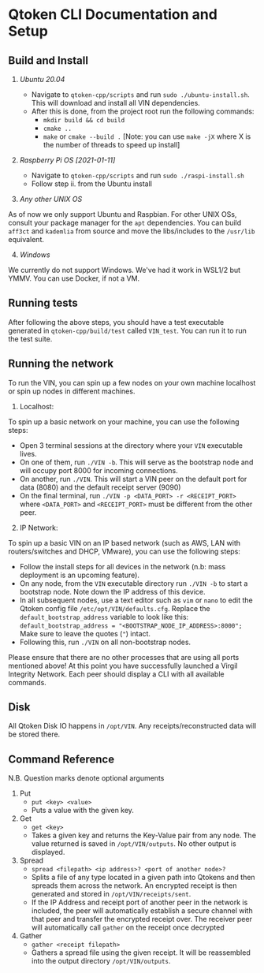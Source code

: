 # Qtoken CLI Documentation and Setup

## Build and Install
1. *Ubuntu 20.04*
   - Navigate to `qtoken-cpp/scripts` and run `sudo ./ubuntu-install.sh`. This will download and install all VIN dependencies.
   - After this is done, from the project root run the following commands:
       - `mkdir build && cd build`
       - `cmake ..`
       - `make` or `cmake --build .` [Note: you can use `make -jX` where X is the number of threads to speed up install]

2. *Raspberry Pi OS [2021-01-11]*
   - Navigate to `qtoken-cpp/scripts` and run `sudo ./raspi-install.sh`
   - Follow step ii. from the Ubuntu install

3. *Any other UNIX OS*

As of now we only support Ubuntu and Raspbian. For other UNIX OSs, consult your package manager for the `apt` dependencies. You can build `aff3ct` and `kademlia` from source and move the libs/includes to the `/usr/lib` equivalent.

4. *Windows*

We currently do not support Windows. We've had it work in WSL1/2 but YMMV. You can use Docker, if not a VM.

## Running tests
After following the above steps, you should have a test executable generated in `qtoken-cpp/build/test` called `VIN_test`. You can run it to run the test suite.

## Running the network

To run the VIN, you can spin up a few nodes on your own machine localhost or spin up nodes in different machines.

1. Localhost:

To spin up a basic network on your machine, you can use the following steps:

- Open 3 terminal sessions at the directory where your `VIN` executable lives.
- On one of them, run `./VIN -b`. This will serve as the bootstrap node and will occupy port 8000 for incoming connections.
- On another, run `./VIN`. This will start a VIN peer on the default port for data (8080) and the default receipt server (9090)
- On the final terminal, run `./VIN -p <DATA_PORT> -r <RECEIPT_PORT>` where `<DATA_PORT>` and `<RECEIPT_PORT>` must be different from the other peer.


2. IP Network:

To spin up a basic VIN on an IP based network (such as AWS, LAN with routers/switches and DHCP, VMware), you can use the following steps:

- Follow the install steps for all devices in the network (n.b: mass deployment is an upcoming feature).
- On any node, from the `VIN` executable directory run `./VIN -b` to start a bootstrap node. Note down the IP address of this device.
- In all subsequent nodes, use a text editor such as `vim` or `nano` to edit the Qtoken config file `/etc/opt/VIN/defaults.cfg`. Replace the `default_bootstrap_address` variable to look like this:
   `default_bootstrap_address = "<BOOTSTRAP_NODE_IP_ADDRESS>:8000";`
    Make sure to leave the quotes (`"`) intact.
- Following this, run `./VIN` on all non-bootstrap nodes.

Please ensure that there are no other processes that are using all ports mentioned above! At this point you have successfully launched a Virgil Integrity Network. Each peer should display a CLI with all available commands.

## Disk
All Qtoken Disk IO happens in `/opt/VIN`. Any receipts/reconstructed data will be stored there.

## Command Reference
N.B. Question marks denote optional arguments

1. Put
   - `put <key> <value>`
   - Puts a value with the given key.
2. Get
   - `get <key>`
   - Takes a given key and returns the Key-Value pair from any node. The value returned is saved in `/opt/VIN/outputs`. No other output is displayed.
3. Spread
   - `spread <filepath> <ip address>? <port of another node>?`
   - Splits a file of any type located in a given path into Qtokens and then spreads them across the network. An encrypted receipt is then generated and stored in `/opt/VIN/receipts/sent`.
   - If the IP Address and receipt port of another peer in the network is included, the peer will automatically establish a secure channel with that peer and transfer the encrypted receipt over. The receiver peer will automatically call `gather` on the receipt once decrypted
4. Gather
   - `gather <receipt filepath>`
   - Gathers a spread file using the given receipt. It will be reassembled into the output directory `/opt/VIN/outputs`.
